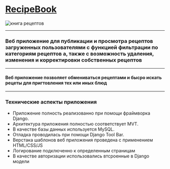 # [RecipeBook](https://prodjango.pythonanywhere.com "веб приложение книга рецептов")
![книга рецептов](https://images.ast.ru/upload/resize_cache/content.constructor/415/jbv5mkzzxee2lp8boc3my27dvafbox33/1136_800_1/img_1685448021_2727_948_dsc09525.jpg)
___
### Веб приложение для публикации и просмотра рецептов загруженных пользователями с функцией фильтрации по категориям рецептов а, также с возможность удаления, изменения и  корректировки  собственных рецептов
___

#### Веб приложение позволяет обмениваться рецептами и бысро искать рецеты для пригтовления тех или иных блюд
____

### **Технические аспекты приложения**
* Приложение полность реализованно при помощи  фраймворка Django.
* Архитектура приложения полностью соответствует MVT.
* В качестве базы данных используется MySQL. 
* Отладка проводилась при помощи Django Tool Bar.
* Верстака шаблонов веб приложения проведена с применением HTML/CSS/JS
* Логирование подключенно к определенным страницам
* В качестве авторизации использовались втсроенные в Django модели
